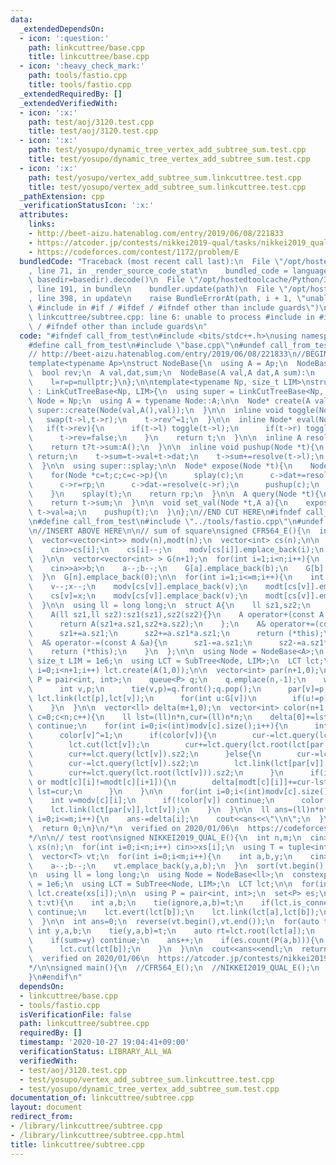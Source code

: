 ```yaml
---
data:
  _extendedDependsOn:
  - icon: ':question:'
    path: linkcuttree/base.cpp
    title: linkcuttree/base.cpp
  - icon: ':heavy_check_mark:'
    path: tools/fastio.cpp
    title: tools/fastio.cpp
  _extendedRequiredBy: []
  _extendedVerifiedWith:
  - icon: ':x:'
    path: test/aoj/3120.test.cpp
    title: test/aoj/3120.test.cpp
  - icon: ':x:'
    path: test/yosupo/dynamic_tree_vertex_add_subtree_sum.test.cpp
    title: test/yosupo/dynamic_tree_vertex_add_subtree_sum.test.cpp
  - icon: ':x:'
    path: test/yosupo/vertex_add_subtree_sum.linkcuttree.test.cpp
    title: test/yosupo/vertex_add_subtree_sum.linkcuttree.test.cpp
  _pathExtension: cpp
  _verificationStatusIcon: ':x:'
  attributes:
    links:
    - http://beet-aizu.hatenablog.com/entry/2019/06/08/221833
    - https://atcoder.jp/contests/nikkei2019-qual/tasks/nikkei2019_qual_e
    - https://codeforces.com/contest/1172/problem/E
  bundledCode: "Traceback (most recent call last):\n  File \"/opt/hostedtoolcache/Python/3.9.0/x64/lib/python3.9/site-packages/onlinejudge_verify/documentation/build.py\"\
    , line 71, in _render_source_code_stat\n    bundled_code = language.bundle(stat.path,\
    \ basedir=basedir).decode()\n  File \"/opt/hostedtoolcache/Python/3.9.0/x64/lib/python3.9/site-packages/onlinejudge_verify/languages/cplusplus.py\"\
    , line 191, in bundle\n    bundler.update(path)\n  File \"/opt/hostedtoolcache/Python/3.9.0/x64/lib/python3.9/site-packages/onlinejudge_verify/languages/cplusplus_bundle.py\"\
    , line 398, in update\n    raise BundleErrorAt(path, i + 1, \"unable to process\
    \ #include in #if / #ifdef / #ifndef other than include guards\")\nonlinejudge_verify.languages.cplusplus_bundle.BundleErrorAt:\
    \ linkcuttree/subtree.cpp: line 6: unable to process #include in #if / #ifdef\
    \ / #ifndef other than include guards\n"
  code: "#ifndef call_from_test\n#include <bits/stdc++.h>\nusing namespace std;\n\n\
    #define call_from_test\n#include \"base.cpp\"\n#undef call_from_test\n\n#endif\n\
    // http://beet-aizu.hatenablog.com/entry/2019/06/08/221833\n//BEGIN CUT HERE\n\
    template<typename Ap>\nstruct NodeBase{\n  using A = Ap;\n  NodeBase *l,*r,*p;\n\
    \  bool rev;\n  A val,dat,sum;\n  NodeBase(A val,A dat,A sum):\n    rev(0),val(val),dat(dat),sum(sum){\n\
    \    l=r=p=nullptr;}\n};\n\ntemplate<typename Np, size_t LIM>\nstruct SubTree\
    \ : LinkCutTreeBase<Np, LIM>{\n  using super = LinkCutTreeBase<Np, LIM>;\n  using\
    \ Node = Np;\n  using A = typename Node::A;\n\n  Node* create(A val){\n    return\
    \ super::create(Node(val,A(),val));\n  }\n\n  inline void toggle(Node *t){\n \
    \   swap(t->l,t->r);\n    t->rev^=1;\n  }\n\n  inline Node* eval(Node *t){\n \
    \   if(t->rev){\n      if(t->l) toggle(t->l);\n      if(t->r) toggle(t->r);\n\
    \      t->rev=false;\n    }\n    return t;\n  }\n\n  inline A resolve(Node *t){\n\
    \    return t?t->sum:A();\n  }\n\n  inline void pushup(Node *t){\n    if(t==nullptr)\
    \ return;\n    t->sum=t->val+t->dat;\n    t->sum+=resolve(t->l);\n    t->sum+=resolve(t->r);\n\
    \  }\n\n  using super::splay;\n\n  Node* expose(Node *t){\n    Node *rp=nullptr;\n\
    \    for(Node *c=t;c;c=c->p){\n      splay(c);\n      c->dat+=resolve(c->r);\n\
    \      c->r=rp;\n      c->dat-=resolve(c->r);\n      pushup(c);\n      rp=c;\n\
    \    }\n    splay(t);\n    return rp;\n  }\n\n  A query(Node *t){\n    expose(t);\n\
    \    return t->sum;\n  }\n\n  void set_val(Node *t,A a){\n    expose(t);\n   \
    \ t->val=a;\n    pushup(t);\n  }\n};\n//END CUT HERE\n#ifndef call_from_test\n\
    \n#define call_from_test\n#include \"../tools/fastio.cpp\"\n#undef call_from_test\n\
    \n//INSERT ABOVE HERE\n\n// sum of square\nsigned CFR564_E(){\n  int n,m;\n  cin>>n>>m;\n\
    \  vector<vector<int>> modv(n),modt(n);\n  vector<int> cs(n);\n\n  for(int i=0;i<n;i++){\n\
    \    cin>>cs[i];\n    cs[i]--;\n    modv[cs[i]].emplace_back(i);\n    modt[cs[i]].emplace_back(0);\n\
    \  }\n\n  vector<vector<int> > G(n+1);\n  for(int i=1;i<n;i++){\n    int a,b;\n\
    \    cin>>a>>b;\n    a--;b--;\n    G[a].emplace_back(b);\n    G[b].emplace_back(a);\n\
    \  }\n  G[n].emplace_back(0);\n\n  for(int i=1;i<=m;i++){\n    int v,x;\n    cin>>v>>x;\n\
    \    v--;x--;\n    modv[cs[v]].emplace_back(v);\n    modt[cs[v]].emplace_back(i);\n\
    \    cs[v]=x;\n    modv[cs[v]].emplace_back(v);\n    modt[cs[v]].emplace_back(i);\n\
    \  }\n\n  using ll = long long;\n  struct A{\n    ll sz1,sz2;\n    A():sz1(0),sz2(0){}\n\
    \    A(ll sz1,ll sz2):sz1(sz1),sz2(sz2){}\n    A operator+(const A &a)const{\n\
    \      return A(sz1+a.sz1,sz2+a.sz2);\n    };\n    A& operator+=(const A &a){\n\
    \      sz1+=a.sz1;\n      sz2+=a.sz1*a.sz1;\n      return (*this);\n    }\n  \
    \  A& operator-=(const A &a){\n      sz1-=a.sz1;\n      sz2-=a.sz1*a.sz1;\n  \
    \    return (*this);\n    }\n  };\n\n  using Node = NodeBase<A>;\n  constexpr\
    \ size_t LIM = 1e6;\n  using LCT = SubTree<Node, LIM>;\n  LCT lct;\n\n  for(int\
    \ i=0;i<n+1;i++) lct.create(A(1,0));\n\n  vector<int> par(n+1,0);\n  {\n    using\
    \ P = pair<int, int>;\n    queue<P> q;\n    q.emplace(n,-1);\n    while(!q.empty()){\n\
    \      int v,p;\n      tie(v,p)=q.front();q.pop();\n      par[v]=p;\n      if(~p)\
    \ lct.link(lct[p],lct[v]);\n      for(int u:G[v])\n        if(u!=p) q.emplace(u,v);\n\
    \    }\n  }\n\n  vector<ll> delta(m+1,0);\n  vector<int> color(n+1,0);\n\n  for(int\
    \ c=0;c<n;c++){\n    ll lst=(ll)n*n,cur=(ll)n*n;\n    delta[0]+=lst;\n\n    if(modv[c].empty())\
    \ continue;\n    for(int i=0;i<(int)modv[c].size();i++){\n      int v=modv[c][i];\n\
    \      color[v]^=1;\n      if(color[v]){\n        cur-=lct.query(lct.root(lct[v])).sz2;\n\
    \        lct.cut(lct[v]);\n        cur+=lct.query(lct.root(lct[par[v]])).sz2;\n\
    \        cur+=lct.query(lct[v]).sz2;\n      }else{\n        cur-=lct.query(lct.root(lct[par[v]])).sz2;\n\
    \        cur-=lct.query(lct[v]).sz2;\n        lct.link(lct[par[v]],lct[v]);\n\
    \        cur+=lct.query(lct.root(lct[v])).sz2;\n      }\n      if(i+1==(int)modv[c].size()\
    \ or modt[c][i]!=modt[c][i+1]){\n        delta[modt[c][i]]+=cur-lst;\n       \
    \ lst=cur;\n      }\n    }\n\n    for(int i=0;i<(int)modv[c].size();i++){\n  \
    \    int v=modv[c][i];\n      if(!color[v]) continue;\n      color[v]^=1;\n  \
    \    lct.link(lct[par[v]],lct[v]);\n    }\n  }\n\n  ll ans=(ll)n*n*n;\n  for(int\
    \ i=0;i<=m;i++){\n    ans-=delta[i];\n    cout<<ans<<\"\\n\";\n  }\n  cout<<flush;\n\
    \  return 0;\n}\n/*\n  verified on 2020/01/06\n  https://codeforces.com/contest/1172/problem/E\n\
    */\n\n// test root\nsigned NIKKEI2019_QUAL_E(){\n  int n,m;\n  cin>>n>>m;\n  vector<int>\
    \ xs(n);\n  for(int i=0;i<n;i++) cin>>xs[i];\n  using T = tuple<int, int, int>;\n\
    \  vector<T> vt;\n  for(int i=0;i<m;i++){\n    int a,b,y;\n    cin>>a>>b>>y;\n\
    \    a--;b--;\n    vt.emplace_back(y,a,b);\n  }\n  sort(vt.begin(),vt.end());\n\
    \n  using ll = long long;\n  using Node = NodeBase<ll>;\n  constexpr size_t LIM\
    \ = 1e6;\n  using LCT = SubTree<Node, LIM>;\n  LCT lct;\n\n  for(int i=0;i<n;i++)\
    \ lct.create(xs[i]);\n\n  using P = pair<int, int>;\n  set<P> es;\n  for(auto\
    \ t:vt){\n    int a,b;\n    tie(ignore,a,b)=t;\n    if(lct.is_connected(lct[a],lct[b]))\
    \ continue;\n    lct.evert(lct[b]);\n    lct.link(lct[a],lct[b]);\n    es.emplace(a,b);\n\
    \  }\n\n  int ans=0;\n  reverse(vt.begin(),vt.end());\n  for(auto t:vt){\n   \
    \ int y,a,b;\n    tie(y,a,b)=t;\n    auto rt=lct.root(lct[a]);\n    ll sum=lct.query(rt);\n\
    \    if(sum>=y) continue;\n    ans++;\n    if(es.count(P(a,b))){\n      lct.evert(lct[a]);\n\
    \      lct.cut(lct[b]);\n    }\n  }\n\n  cout<<ans<<endl;\n  return 0;\n}\n/*\n\
    \  verified on 2020/01/06\n  https://atcoder.jp/contests/nikkei2019-qual/tasks/nikkei2019_qual_e\n\
    */\n\nsigned main(){\n  //CFR564_E();\n  //NIKKEI2019_QUAL_E();\n  return 0;\n\
    }\n#endif\n"
  dependsOn:
  - linkcuttree/base.cpp
  - tools/fastio.cpp
  isVerificationFile: false
  path: linkcuttree/subtree.cpp
  requiredBy: []
  timestamp: '2020-10-27 19:04:41+09:00'
  verificationStatus: LIBRARY_ALL_WA
  verifiedWith:
  - test/aoj/3120.test.cpp
  - test/yosupo/vertex_add_subtree_sum.linkcuttree.test.cpp
  - test/yosupo/dynamic_tree_vertex_add_subtree_sum.test.cpp
documentation_of: linkcuttree/subtree.cpp
layout: document
redirect_from:
- /library/linkcuttree/subtree.cpp
- /library/linkcuttree/subtree.cpp.html
title: linkcuttree/subtree.cpp
---
```

